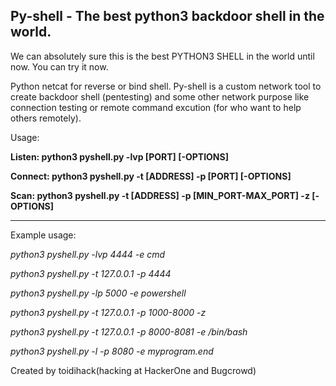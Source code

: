 ## Py-shell - The best python3 backdoor shell in the world.

We can absolutely sure this is the best PYTHON3 SHELL in the 
world until now. You can try it now.

Python netcat for reverse or bind shell. Py-shell is a custom 
network tool to create backdoor shell (pentesting) and some 
other network purpose like connection testing or remote command 
excution (for who want to help others remotely).

Usage:

**Listen: python3 pyshell.py -lvp [PORT] [-OPTIONS]**

**Connect: python3 pyshell.py -t [ADDRESS] -p [PORT] [-OPTIONS]**

**Scan: python3 pyshell.py -t [ADDRESS] -p [MIN_PORT-MAX_PORT] -z [-OPTIONS]**

****
Example usage:


*python3 pyshell.py -lvp 4444 -e cmd*

*python3 pyshell.py -t 127.0.0.1 -p 4444*

*python3 pyshell.py -lp 5000 -e powershell*

*python3 pyshell.py -t 127.0.0.1 -p 1000-8000 -z*

*python3 pyshell.py -t 127.0.0.1 -p 8000-8081 -e /bin/bash*

*python3 pyshell.py -l -p 8080 -e myprogram.end*



Created by toidihack(hacking at HackerOne and Bugcrowd)
 

